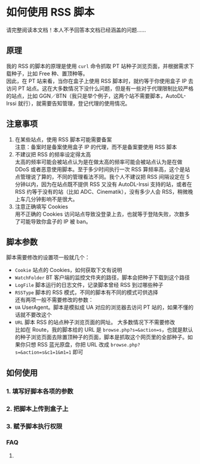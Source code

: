 # 如何使用 RSS 脚本

请完整阅读本文档！本人不予回答本文档已经涵盖的问题……  

## 原理
我的 RSS 的脚本的原理是使用 `curl` 命令抓取 PT 站种子浏览页面，并根据需求下载种子，比如 Free 种、置顶种等。  
因此，在 PT 站来看，当你在盒子上使用 RSS 脚本时，就约等于你使用盒子 IP 去访问 PT 站点。这在大多数情况下没什么问题，但是有一些对于代理限制比较严格的站点，比如 GGN／BTN（我只是举个例子，这两个站不需要脚本，AutoDL-Irssi 就行），就需要告知管理，登记代理的使用情况。  


## 注意事项
1. 在某些站点，使用 RSS 脚本可能需要备案  
注意：备案时是备案使用盒子 IP 的代理，而不是备案要使用 RSS 脚本  
2. 不建议把 RSS 的频率设定得太高  
太高的频率可能会被站点认为是在做太高的频率可能会被站点认为是在做 DDoS 或者恶意使用脚本。至于多少时间执行一次 RSS 算频率高，这个是站点管理说了算的，不同的管理看法不同。我个人不建议把 RSS 间隔设定在 5 分钟以内，因为在站点既不提供 RSS 又没有 AutoDL-Irssi 支持的站，或者在 RSS 约等于没有的站（比如 ADC、Cinematik），没有多少人会 RSS，稍微晚上车几分钟影响不是很大。  
3. 注意正确填写 Cookies  
用不正确的 Cookies 访问站点导致没登录上去，也就等于登陆失败，次数多了可能导致你盒子的 IP 被 ban。  


## 脚本参数

脚本需要修改的设置项一般就几个：
- `Cookie` 站点的 Cookies，如何获取下文有说明  
- `WatchFolder` BT 客户端的监控文件夹的路径，脚本会把种子下载到这个路径  
- `LogFile` 脚本运行的日志文件，记录脚本曾经 RSS 到过哪些种子  
- `RSSType` 脚本的 RSS 模式，不同的脚本有不同的模式可供选择  
还有两项一般不需要修改的参数：
- `UA` UserAgent。脚本是模拟成 UA 对应的浏览器去访问 PT 站的，如果不懂的话就不要改这个  
- `URL` 脚本 RSS 的站点种子浏览页面的网址。 大多数情况下不需要修改  
比如在 Route，我的脚本给的 URL 是 `browse.php?s=&action=s`，也就是默认的种子浏览页面去除置顶种子的页面，脚本是抓取这个网页里的全部种子。如果你只想 RSS 蓝光原盘，你把 URL 改成 `browse.php?s=&action=s&c1=1&m1=1` 即可  


## 如何使用

### 1. 填写好脚本各项的参数

### 2. 把脚本上传到盒子上  


### 3. 赋予脚本执行权限











### FAQ
1. 